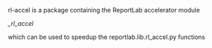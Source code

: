 rl-accel is a package containing the ReportLab accelerator module

_\_rl\_accel_

which can be used to speedup the reportlab.lib.rl_accel.py functions
